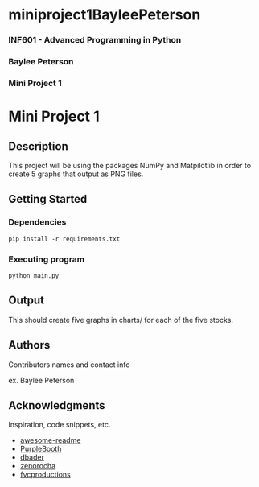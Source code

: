 # miniproject1BayleePeterson
### INF601 - Advanced Programming in Python
### Baylee Peterson
### Mini Project 1


# Mini Project 1

## Description

This project will be using the packages NumPy and Matpilotlib in order to create 5 graphs that output as PNG files.

## Getting Started

### Dependencies

```
pip install -r requirements.txt
```

### Executing program

```
python main.py
```

## Output

This should create five graphs in charts/ for each of the five stocks.

## Authors

Contributors names and contact info

ex. Baylee Peterson

## Acknowledgments

Inspiration, code snippets, etc.
* [awesome-readme](https://github.com/matiassingers/awesome-readme)
* [PurpleBooth](https://gist.github.com/PurpleBooth/109311bb0361f32d87a2)
* [dbader](https://github.com/dbader/readme-template)
* [zenorocha](https://gist.github.com/zenorocha/4526327)
* [fvcproductions](https://gist.github.com/fvcproductions/1bfc2d4aecb01a834b46)